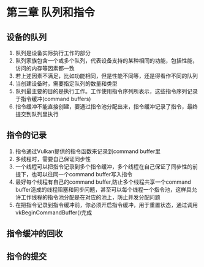 # 第三章 队列和指令

## 设备的队列

1. 队列是设备实际执行工作的部分
2. 队列家族包含一个或多个队列，代表设备支持的某种相同的功能，包括性能，访问的内存等因素都一致
3. 若上述因素不满足，比如功能相同，但是性能不同等，还是得看作不同的队列
4. 当创建设备时，需要指定队列的数量和类型
5. 队列最主要的目的是执行工作。工作使用指令序列所表示，这些指令序列记录于指令缓冲(command buffers)
6. 指令缓冲不能直接创建，要通过指令池分配出来，指令缓冲记录了指令，最终提交到队列里执行

## 指令的记录

1. 指令通过Vulkan提供的指令函数来记录到command buffer里
2. 多线程时，需要自己保证同步性
3. 一个线程可以把指令记录到多个指令缓冲，多个线程在自己保证了同步性的前提下，也可以往同一个command buffer写入指令
4. 最好每个线程有自己的command buffer,防止多个线程共享一个command buffer造成的线程阻塞和同步问题，甚至可以每个线程一个指令池，这样具允许工作线程的指令池分配是在对应的池上，防止并发分配问题
5. 在把指令记录到指令缓冲前，你必须开启指令缓冲，用于重置状态，通过调用vkBeginCommandBuffer()完成

## 指令缓冲的回收

## 指令的提交